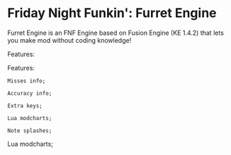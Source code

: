 # Friday Night Funkin': Furret Engine
Furret Engine is an FNF Engine based on Fusion Engine (KE 1.4.2) that lets you make mod without coding knowledge!

Features:

Features:
		
	Misses info;
	
	Accuracy info;
		
	Extra keys;

	Lua modcharts;

	Note splashes;

  Lua modcharts;

